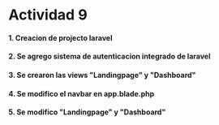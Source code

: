 # Actividad 9

#### 1. Creacion de projecto laravel
#### 2. Se agrego sistema de autenticacion integrado de laravel
#### 3. Se crearon las views "Landingpage" y "Dashboard"
#### 4. Se modifico el navbar en app.blade.php
#### 5. Se modifico "Landingpage" y "Dashboard"
